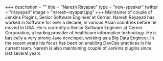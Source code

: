 +++
description = ""
title = "Naresh Rayapati"
type = "new-speaker"
twitter = "nrayapati"
image = "naresh-rayapati.jpg"
+++
Maintainer of couple of Jenkins Plugins, Senior Software Engineer at Cerner.
Naresh Rayapati has worked in Software for over a decade, in various Asian countries before he moved to USA. He is currently a Senior Software Engineer at Cerner Corporation, a leading provider of healthcare information technology. He is basically a very strong Java developer, working as a Big Data Engineer. In the recent years his focus has been on enabling DevOps practices in his current team. Naresh is also maintaining couple of Jenkins plugins since last several years.